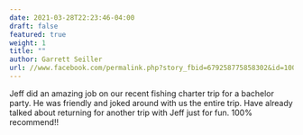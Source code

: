 ```yaml
---
date: 2021-03-28T22:23:46-04:00
draft: false
featured: true
weight: 1
title: ""
author: Garrett Seiller
url: //www.facebook.com/permalink.php?story_fbid=679258775858302&id=100013225561775
---
```


Jeff did an amazing job on our recent fishing charter trip for a bachelor party. He was friendly and joked around with us the entire trip. Have already talked about returning for another trip with Jeff just for fun. 100% recommend!!
